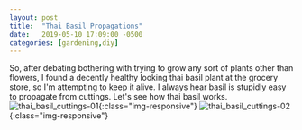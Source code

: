 ```yaml
---
layout: post
title:	"Thai Basil Propagations"
date:	2019-05-10 17:09:00 -0500
categories: [gardening,diy]
---
```

So, after debating bothering with trying to grow any sort of plants other than flowers, I found a decently healthy looking thai basil plant at the grocery store, so I'm attempting to keep it alive. I always hear basil is stupidly easy to propagate from cuttings. Let's see how thai basil works.
![thai_basil_cuttings-01](/assets/thai_basil_cuttings/thai_basil_cuttings_01.jpg){:class="img-responsive"}
![thai_basil_cuttings-02](/assets/thai_basil_cuttings/thai_basil_cuttings_02.jpg){:class="img-responsive"}